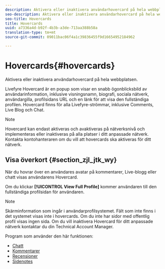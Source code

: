 ```yaml
---
description: Aktivera eller inaktivera användarhovercard på hela webbplatsen.
seo-description: Aktivera eller inaktivera användarhovercard på hela webbplatsen.
seo-title: Hovercards
title: Hovercards
uuid: a7336a4d-b92f-4b3b-a3de-713aa388b58a
translation-type: tm+mt
source-git-commit: 09011bac06f4a1c39836455f9d16654952184962

---
```



# Hovercards{#hovercards}

Aktivera eller inaktivera användarhovercard på hela webbplatsen.

Livefyre Hovercard är en popup som visar en snabb ögonblicksbild av användarinformation, inklusive visningsnamn, biografi, sociala nätverk, användargilla, profilsidans URL och en länk för att visa den fullständiga profilen. Hovercard finns för alla Livefyre-strömmar, inklusive Comments, Live Blog och Chat.

>[!NOTE]
>
>Hovercard kan endast aktiveras och avaktiveras på nätverksnivå och implementeras eller inaktiveras på alla platser i ditt anpassade nätverk. Kontakta kontohanteraren om du vill att hovercards ska aktiveras för ditt nätverk.

## Visa överkort {#section_zjl_jtk_wy}

När du hovrar över en användares avatar på kommentarer, Live-blogg eller chatt visas användarens Hovercard.

Om du klickar **[!UICONTROL View Full Profile]** kommer användaren till den fullständiga profilsidan för användaren.

>[!NOTE]
>
>Skärminformation som ingår i användarprofilsystemet. Fält som inte finns i det systemet visas inte i hovercards. Om du inte har sidor med offentlig profil visas ingen sida. Om du vill inaktivera Hovercard för ditt anpassade nätverk kontaktar du din Technical Account Manager.



Program som använder den här funktionen:

* [Chatt](/help/using/c-about-apps/c-chat-app/c-chat-app.md#c_chat_app)
* [Kommentarer](/help/using/c-about-apps/c-comments/c-comments.md)
* [Recensioner](/help/using/c-about-apps/c-reviews-app/c-reviews-app.md#c_reviews_app)
* [Sidenotes](/help/using/c-about-apps/c-sidenotes-app/c-sidenotes-app.md#c_sidenotes_app)

